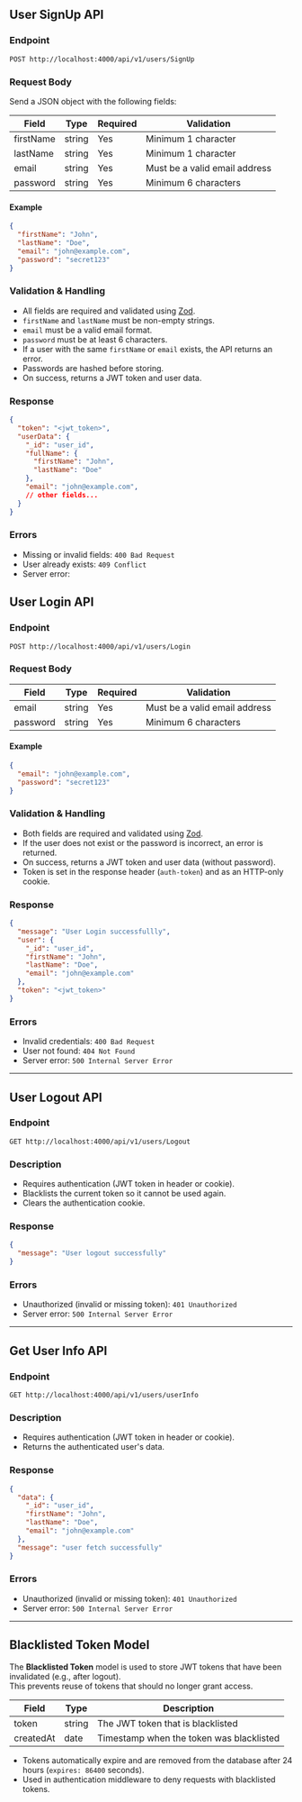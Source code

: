 ## User SignUp API

### Endpoint

`POST http://localhost:4000/api/v1/users/SignUp`

### Request Body

Send a JSON object with the following fields:

| Field      | Type   | Required | Validation                          |
|------------|--------|----------|-------------------------------------|
| firstName  | string | Yes      | Minimum 1 character                 |
| lastName   | string | Yes      | Minimum 1 character                 |
| email      | string | Yes      | Must be a valid email address       |
| password   | string | Yes      | Minimum 6 characters                |

#### Example

```json
{
  "firstName": "John",
  "lastName": "Doe",
  "email": "john@example.com",
  "password": "secret123"
}
```

### Validation & Handling

- All fields are required and validated using [Zod](https://zod.dev/).
- `firstName` and `lastName` must be non-empty strings.
- `email` must be a valid email format.
- `password` must be at least 6 characters.
- If a user with the same `firstName` or `email` exists, the API returns an error.
- Passwords are hashed before storing.
- On success, returns a JWT token and user data.

### Response

```json
{
  "token": "<jwt_token>",
  "userData": {
    "_id": "user_id",
    "fullName": {
      "firstName": "John",
      "lastName": "Doe"
    },
    "email": "john@example.com",
    // other fields...
  }
}
```

### Errors

- Missing or invalid fields: `400 Bad Request`
- User already exists: `409 Conflict`
- Server error:


## User Login API

### Endpoint

`POST http://localhost:4000/api/v1/users/Login`

### Request Body

| Field    | Type   | Required | Validation                    |
|----------|--------|----------|-------------------------------|
| email    | string | Yes      | Must be a valid email address |
| password | string | Yes      | Minimum 6 characters          |

#### Example

```json
{
  "email": "john@example.com",
  "password": "secret123"
}
```

### Validation & Handling

- Both fields are required and validated using [Zod](https://zod.dev/).
- If the user does not exist or the password is incorrect, an error is returned.
- On success, returns a JWT token and user data (without password).
- Token is set in the response header (`auth-token`) and as an HTTP-only cookie.

### Response

```json
{
  "message": "User Login successfullly",
  "user": {
    "_id": "user_id",
    "firstName": "John",
    "lastName": "Doe",
    "email": "john@example.com"
  },
  "token": "<jwt_token>"
}
```

### Errors

- Invalid credentials: `400 Bad Request`
- User not found: `404 Not Found`
- Server error: `500 Internal Server Error`

---

## User Logout API

### Endpoint

`GET http://localhost:4000/api/v1/users/Logout`

### Description

- Requires authentication (JWT token in header or cookie).
- Blacklists the current token so it cannot be used again.
- Clears the authentication cookie.

### Response

```json
{
  "message": "User logout successfully"
}
```

### Errors

- Unauthorized (invalid or missing token): `401 Unauthorized`
- Server error: `500 Internal Server Error`

---

## Get User Info API

### Endpoint

`GET http://localhost:4000/api/v1/users/userInfo`

### Description

- Requires authentication (JWT token in header or cookie).
- Returns the authenticated user's data.

### Response

```json
{
  "data": {
    "_id": "user_id",
    "firstName": "John",
    "lastName": "Doe",
    "email": "john@example.com"
  },
  "message": "user fetch successfully"
}
```

### Errors

- Unauthorized (invalid or missing token): `401 Unauthorized`
- Server error: `500 Internal Server Error`

---

## Blacklisted Token Model

The **Blacklisted Token** model is used to store JWT tokens that have been invalidated (e.g., after logout).  
This prevents reuse of tokens that should no longer grant access.

| Field      | Type   | Description                                 |
|------------|--------|---------------------------------------------|
| token      | string | The JWT token that is blacklisted           |
| createdAt  | date   | Timestamp when the token was blacklisted    |

- Tokens automatically expire and are removed from the database after 24 hours (`expires: 86400` seconds).
- Used in authentication middleware to deny requests with blacklisted tokens.

